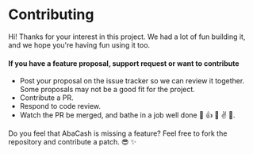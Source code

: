# Contributing

Hi! Thanks for your interest in this project. We had a lot of fun building it,
and we hope you're having fun using it too.

#### If you have a feature proposal, support request or want to contribute

* Post your proposal on the issue tracker so we can review it together. Some proposals may not be a good fit for the project.
* Contribute a PR.
* Respond to code review.
* Watch the PR be merged, and bathe in a job well done :icecream: :+1: :horse: :v: :palm_tree:.

Do you feel that AbaCash is missing a feature? Feel free to fork the repository and contribute a patch. :sunglasses: :sparkles:
